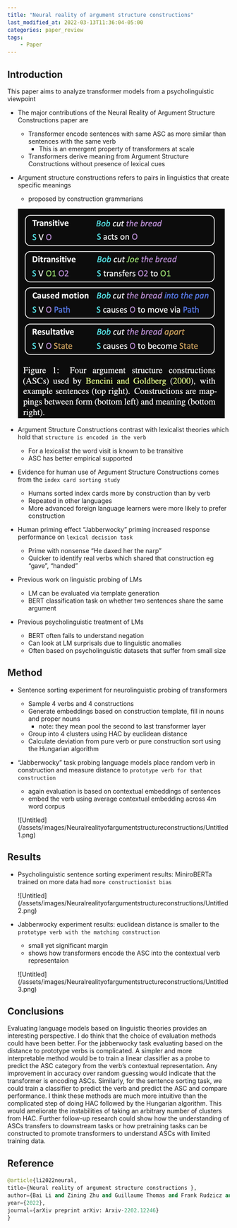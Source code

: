 ```yaml
---
title: "Neural reality of argument structure constructions"
last_modified_at: 2022-03-13T11:36:04-05:00
categories: paper_review
tags:
    - Paper
---
```

## Introduction

This paper aims to analyze transformer models from a psycholinguistic viewpoint

- The major contributions of the Neural Reality of Argument Structure Constructions paper are
    - Transformer encode sentences with same ASC as more similar than sentences with the same verb
        - This is an emergent property of transformers at scale
    - Transformers derive meaning from Argument Structure Constructions without presence of lexical cues
- Argument structure constructions refers to pairs in linguistics that create specific meanings
    - proposed by construction grammarians
    
    ![Untitled](/assets/images/Neuralrealityofargumentstructureconstructions/Untitled.png)
    

- Argument Structure Constructions contrast with lexicalist theories which hold that `structure is encoded in the verb`
    - For a lexicalist the word visit is known to be transitive
    - ASC has better empirical supported
    
- Evidence for human use of Argument Structure Constructions comes from the `index card sorting study`
    - Humans sorted index cards more by construction than by verb
    - Repeated in other languages
    - More advanced foreign language learners were more likely to prefer construction
    
- Human priming effect “Jabberwocky” priming increased response performance on `lexical decision task`
    - Prime with nonsense “He daxed her the narp”
    - Quicker to identify real verbs which shared that construction eg “gave”, “handed”
    
- Previous work on linguistic probing of LMs
    - LM can be evaluated via template generation
    - BERT classification task on whether two sentences share the same argument
- Previous psycholinguistic treatment of LMs
    - BERT often fails to understand negation
    - Can look at LM surprisals due to linguistic anomalies
    - Often based on psycholinguistic datasets that suffer from small size

## Method

- Sentence sorting experiment for neurolinguistic probing of transformers
    - Sample 4 verbs and 4 constructions
    - Generate embeddings based on construction template, fill in nouns and proper nouns
        - note: they mean pool the second to last transformer layer
    - Group into 4 clusters using HAC by euclidean distance
    - Calculate deviation from pure verb or pure construction sort using the Hungarian algorithm
    
- “Jabberwocky” task probing language models place random verb in construction and measure distance to `prototype verb for that construction`
    - again evaluation is based on contextual embeddings of sentences
    - embed the verb using average contextual embedding across 4m word corpus
    
    ![Untitled](/assets/images/Neuralrealityofargumentstructureconstructions/Untitled 1.png)
    

## Results

- Psycholinguistic sentence sorting experiment results: MiniroBERTa trained on more data had `more constructionist bias`
    
    ![Untitled](/assets/images/Neuralrealityofargumentstructureconstructions/Untitled 2.png)
    

- Jabberwocky experiment results: euclidean distance is smaller to the `prototype verb with the matching construction`
    - small yet significant margin
    - shows how transformers encode the ASC into the contextual verb representaion
    
    ![Untitled](/assets/images/Neuralrealityofargumentstructureconstructions/Untitled 3.png)
    

## Conclusions

Evaluating language models based on linguistic theories provides an interesting perspective. I do think that the choice of evaluation methods could have been better. For the jabberwocky task evaluating based on the distance to prototype verbs is complicated. A simpler and more interpretable method would be to train a linear classifier as a probe to predict the ASC category from the verb’s contextual representation. Any improvement in accuracy over random guessing would indicate that the transformer is encoding ASCs. Similarly, for the sentence sorting task, we could train a classifier to predict the verb and predict the ASC and compare performance. I think these methods are much more intuitive than the complicated step of doing HAC followed by the Hungarian algorithm. This would ameliorate the instabilities of taking an arbitrary number of clusters from HAC. Further follow-up research could show how the understanding of ASCs transfers to downstream tasks or how pretraining tasks can be constructed to promote transformers to understand ASCs with limited training data.

## Reference

```python
@article{li2022neural,
title={Neural reality of argument structure constructions },
author={Bai Li and Zining Zhu and Guillaume Thomas and Frank Rudzicz and Yang Xu },
year={2022},
journal={arXiv preprint arXiv: Arxiv-2202.12246}
}
```